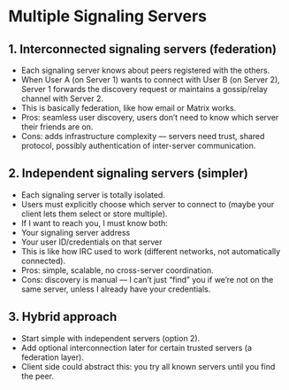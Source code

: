 # Multiple Signaling Servers

## 1. Interconnected signaling servers (federation)

- Each signaling server knows about peers registered with the others.
- When User A (on Server 1) wants to connect with User B (on Server 2), Server 1 forwards the discovery request or maintains a gossip/relay channel with Server 2.
- This is basically federation, like how email or Matrix works.
- Pros: seamless user discovery, users don’t need to know which server their friends are on.
- Cons: adds infrastructure complexity — servers need trust, shared protocol, possibly authentication of inter-server communication.

## 2. Independent signaling servers (simpler)

- Each signaling server is totally isolated.
- Users must explicitly choose which server to connect to (maybe your client lets them select or store multiple).
- If I want to reach you, I must know both:
- Your signaling server address
- Your user ID/credentials on that server
- This is like how IRC used to work (different networks, not automatically connected).
- Pros: simple, scalable, no cross-server coordination.
- Cons: discovery is manual — I can’t just “find” you if we’re not on the same server, unless I already have your credentials.

## 3. Hybrid approach

- Start simple with independent servers (option 2).
- Add optional interconnection later for certain trusted servers (a federation layer).
- Client side could abstract this: you try all known servers until you find the peer.
